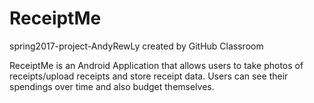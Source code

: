# ReceiptMe
spring2017-project-AndyRewLy created by GitHub Classroom

ReceiptMe is an Android Application that allows users to take photos of receipts/upload receipts and store receipt data.  Users can see their spendings over time and also budget themselves.
